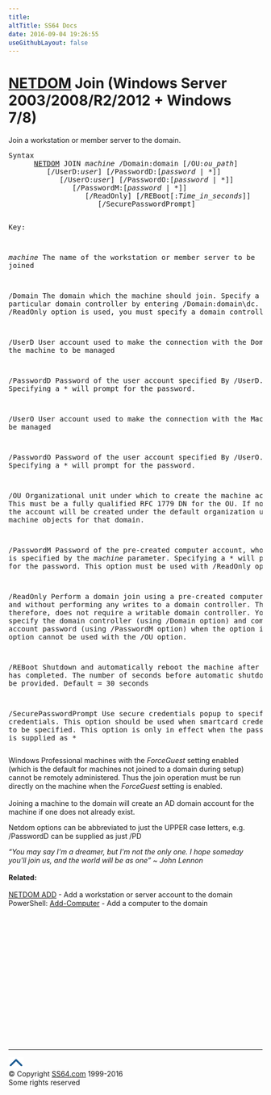 ```yaml
---
title:
altTitle: SS64 Docs
date: 2016-09-04 19:26:55
useGithubLayout: false
---
```

<!-- #BeginLibraryItem "/Library/head_nt.lbi" --><!-- #EndLibraryItem --><h1><a href="netdom.html">NETDOM</a> Join   (Windows Server 2003/2008/R2/2012 + Windows 7/8)</h1>
<p>Join a workstation or member server to the domain.</p>
<pre>Syntax
      <a href="netdom.html">NETDOM</a> JOIN <i>machine</i> /Domain:domain [/OU:<i>ou_path</i>]
         [/UserD:<i>user</i>] [/PasswordD:[<i>password</i> | *]]
            [/UserO:<i>user</i>] [/PasswordO:[<i>password</i> | *]]
               [/PasswordM:[<i>password</i> | *]]
                  [/ReadOnly] [/REBoot[:<i>Time_in_seconds</i>]]
                     [/SecurePasswordPrompt]

Key:

   <i>machine</i>     The name of the workstation or member server to be joined

   /Domain     The domain which the machine should join.
               Specify a particular domain controller by entering
                /Domain:domain\dc. When /ReadOnly option is used, you 
                must specify a domain controller. 

   /UserD      User account used to make the connection with the Domain of
               the machine to be managed

   /PasswordD  Password of the user account specified By /UserD.
               Specifying a * will prompt for the password.

   /UserO      User account used to make the connection with the Machine to be
               managed

   /PasswordO  Password of the user account specified By /UserO.
               Specifying a * will prompt for the password.

   /OU         Organizational unit under which to create the machine account.
               This must be a fully qualified RFC 1779 DN for the OU.
               If not specified, the account will be created under the default
               organization unit for machine objects for that domain.

   /PasswordM  Password of the pre-created computer account, whose name is 
               specified by the <i>machine</i> parameter.
               Specifying a * will prompt for the password.
               This option must be used with /ReadOnly option.

   /ReadOnly   Perform a domain join using a pre-created computer account and 
               without performing any writes to a domain controller. This 
               option therefore, does not require a writable domain controller.
               You must specify the domain controller (using /Domain option) 
               and computer account password (using /PasswordM option) 
               when the option is used.
               This option cannot be used with the /OU option. 

   /REBoot     Shutdown and automatically reboot the machine after the Join
               has completed.  The number of seconds before automatic shutdown
               can also be provided.  Default = 30 seconds

   /SecurePasswordPrompt 
               Use secure credentials popup to specify credentials. This
               option should be used when smartcard credentials need to be
               specified. This option is only in effect when the password 
               value is supplied as *</pre>
<p>Windows Professional machines with the <i>ForceGuest</i> setting enabled (which is the
default for machines not joined to a domain during setup) cannot be remotely
administered. Thus the join operation must be run directly on the machine
when the <i>ForceGuest</i> setting is enabled.<br>

<br>
Joining a machine to the domain will create an AD domain account for the
machine if one does not already exist.</p>
<p>Netdom options can be abbreviated to just the UPPER case letters, e.g. <span class="code">/PasswordD</span> can be supplied as just <span class="code">/PD</span> </p>
<p><i class="quote">“You may say I'm a dreamer, but I'm not the only one. I hope someday you'll join us, and the world will be as one” ~ John Lennon</i><br>
<br>
<b> Related:</b><br>
<br>
<a href="netdom-add.html">NETDOM ADD</a> - Add a workstation or server account to the domain<br>
PowerShell: <a href="../ps/add-computer.html">Add-Computer</a> - Add a computer to the domain </p><!-- #BeginLibraryItem "/Library/foot_nt.lbi" --><p>
<!-- windows300 -->
<ins class="adsbygoogle" style="display:inline-block;width:300px;height:250px" data-ad-client="ca-pub-6140977852749469" data-ad-slot="7649547908"></ins>
<script>
(adsbygoogle = window.adsbygoogle || []).push({});
</script></p>
<hr>
<div id="bl" class="footer"><a href="netdom-join.html#"><img src="../images/top.png" width="30" height="22" alt="Back to the Top"></a></div>
<div id="br" class="footer, tagline">© Copyright <a href="http://ss64.com/">SS64.com</a> 1999-2016<br>
Some rights reserved</div><!-- #EndLibraryItem -->

